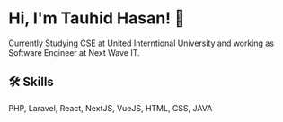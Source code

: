 
# Hi, I'm Tauhid Hasan! 👋

Currently Studying CSE at United Interntional University and working as Software Engineer at Next Wave IT.




## 🛠 Skills
PHP, Laravel, React, NextJS, VueJS, HTML, CSS, JAVA

